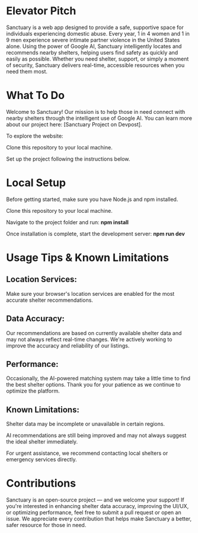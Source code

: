 # Elevator Pitch

Sanctuary is a web app designed to provide a safe, supportive space for individuals experiencing domestic abuse. Every year, 1 in 4 women and 1 in 9 men experience severe intimate partner violence in the United States alone.  Using the power of Google AI, Sanctuary intelligently locates and recommends nearby shelters, helping users find safety as quickly and easily as possible. Whether you need shelter, support, or simply a moment of security, Sanctuary delivers real-time, accessible resources when you need them most.

# What To Do
Welcome to Sanctuary!
Our mission is to help those in need connect with nearby shelters through the intelligent use of Google AI.
You can learn more about our project here: [Sanctuary Project on Devpost].

To explore the website:

Clone this repository to your local machine.

Set up the project following the instructions below.

# Local Setup
Before getting started, make sure you have Node.js and npm installed.

Clone this repository to your local machine.

Navigate to the project folder and run:
**npm install**

Once installation is complete, start the development server:
**npm run dev**

# Usage Tips & Known Limitations
## Location Services:
Make sure your browser's location services are enabled for the most accurate shelter recommendations.

## Data Accuracy:
Our recommendations are based on currently available shelter data and may not always reflect real-time changes. We're actively working to improve the accuracy and reliability of our listings.

## Performance:
Occasionally, the AI-powered matching system may take a little time to find the best shelter options. Thank you for your patience as we continue to optimize the platform.

## Known Limitations:

Shelter data may be incomplete or unavailable in certain regions.

AI recommendations are still being improved and may not always suggest the ideal shelter immediately.

For urgent assistance, we recommend contacting local shelters or emergency services directly.

# Contributions
Sanctuary is an open-source project — and we welcome your support!
If you're interested in enhancing shelter data accuracy, improving the UI/UX, or optimizing performance, feel free to submit a pull request or open an issue.
We appreciate every contribution that helps make Sanctuary a better, safer resource for those in need.


